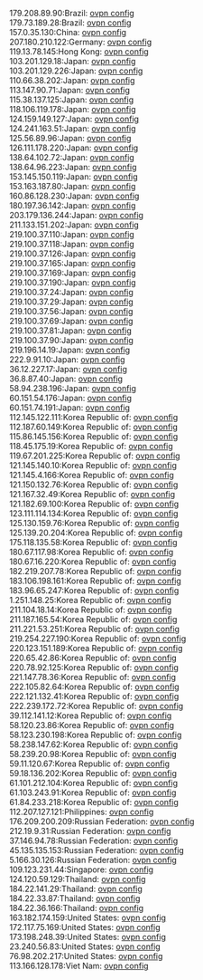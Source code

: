 179.208.89.90:Brazil: [ovpn config](vpn/179_208_89_90.ovpn)  
179.73.189.28:Brazil: [ovpn config](vpn/179_73_189_28.ovpn)  
157.0.35.130:China: [ovpn config](vpn/157_0_35_130.ovpn)  
207.180.210.122:Germany: [ovpn config](vpn/207_180_210_122.ovpn)  
119.13.78.145:Hong Kong: [ovpn config](vpn/119_13_78_145.ovpn)  
103.201.129.18:Japan: [ovpn config](vpn/103_201_129_18.ovpn)  
103.201.129.226:Japan: [ovpn config](vpn/103_201_129_226.ovpn)  
110.66.38.202:Japan: [ovpn config](vpn/110_66_38_202.ovpn)  
113.147.90.71:Japan: [ovpn config](vpn/113_147_90_71.ovpn)  
115.38.137.125:Japan: [ovpn config](vpn/115_38_137_125.ovpn)  
118.106.119.178:Japan: [ovpn config](vpn/118_106_119_178.ovpn)  
124.159.149.127:Japan: [ovpn config](vpn/124_159_149_127.ovpn)  
124.241.163.51:Japan: [ovpn config](vpn/124_241_163_51.ovpn)  
125.56.89.96:Japan: [ovpn config](vpn/125_56_89_96.ovpn)  
126.111.178.220:Japan: [ovpn config](vpn/126_111_178_220.ovpn)  
138.64.102.72:Japan: [ovpn config](vpn/138_64_102_72.ovpn)  
138.64.96.223:Japan: [ovpn config](vpn/138_64_96_223.ovpn)  
153.145.150.119:Japan: [ovpn config](vpn/153_145_150_119.ovpn)  
153.163.187.80:Japan: [ovpn config](vpn/153_163_187_80.ovpn)  
160.86.128.230:Japan: [ovpn config](vpn/160_86_128_230.ovpn)  
180.197.36.142:Japan: [ovpn config](vpn/180_197_36_142.ovpn)  
203.179.136.244:Japan: [ovpn config](vpn/203_179_136_244.ovpn)  
211.133.151.202:Japan: [ovpn config](vpn/211_133_151_202.ovpn)  
219.100.37.110:Japan: [ovpn config](vpn/219_100_37_110.ovpn)  
219.100.37.118:Japan: [ovpn config](vpn/219_100_37_118.ovpn)  
219.100.37.126:Japan: [ovpn config](vpn/219_100_37_126.ovpn)  
219.100.37.165:Japan: [ovpn config](vpn/219_100_37_165.ovpn)  
219.100.37.169:Japan: [ovpn config](vpn/219_100_37_169.ovpn)  
219.100.37.190:Japan: [ovpn config](vpn/219_100_37_190.ovpn)  
219.100.37.24:Japan: [ovpn config](vpn/219_100_37_24.ovpn)  
219.100.37.29:Japan: [ovpn config](vpn/219_100_37_29.ovpn)  
219.100.37.56:Japan: [ovpn config](vpn/219_100_37_56.ovpn)  
219.100.37.69:Japan: [ovpn config](vpn/219_100_37_69.ovpn)  
219.100.37.81:Japan: [ovpn config](vpn/219_100_37_81.ovpn)  
219.100.37.90:Japan: [ovpn config](vpn/219_100_37_90.ovpn)  
219.196.14.19:Japan: [ovpn config](vpn/219_196_14_19.ovpn)  
222.9.91.10:Japan: [ovpn config](vpn/222_9_91_10.ovpn)  
36.12.227.17:Japan: [ovpn config](vpn/36_12_227_17.ovpn)  
36.8.87.40:Japan: [ovpn config](vpn/36_8_87_40.ovpn)  
58.94.238.196:Japan: [ovpn config](vpn/58_94_238_196.ovpn)  
60.151.54.176:Japan: [ovpn config](vpn/60_151_54_176.ovpn)  
60.151.74.191:Japan: [ovpn config](vpn/60_151_74_191.ovpn)  
112.145.122.111:Korea Republic of: [ovpn config](vpn/112_145_122_111.ovpn)  
112.187.60.149:Korea Republic of: [ovpn config](vpn/112_187_60_149.ovpn)  
115.86.145.156:Korea Republic of: [ovpn config](vpn/115_86_145_156.ovpn)  
118.45.175.19:Korea Republic of: [ovpn config](vpn/118_45_175_19.ovpn)  
119.67.201.225:Korea Republic of: [ovpn config](vpn/119_67_201_225.ovpn)  
121.145.140.10:Korea Republic of: [ovpn config](vpn/121_145_140_10.ovpn)  
121.145.4.166:Korea Republic of: [ovpn config](vpn/121_145_4_166.ovpn)  
121.150.132.76:Korea Republic of: [ovpn config](vpn/121_150_132_76.ovpn)  
121.167.32.49:Korea Republic of: [ovpn config](vpn/121_167_32_49.ovpn)  
121.182.69.100:Korea Republic of: [ovpn config](vpn/121_182_69_100.ovpn)  
123.111.114.134:Korea Republic of: [ovpn config](vpn/123_111_114_134.ovpn)  
125.130.159.76:Korea Republic of: [ovpn config](vpn/125_130_159_76.ovpn)  
125.139.20.204:Korea Republic of: [ovpn config](vpn/125_139_20_204.ovpn)  
175.118.135.58:Korea Republic of: [ovpn config](vpn/175_118_135_58.ovpn)  
180.67.117.98:Korea Republic of: [ovpn config](vpn/180_67_117_98.ovpn)  
180.67.16.220:Korea Republic of: [ovpn config](vpn/180_67_16_220.ovpn)  
182.219.207.78:Korea Republic of: [ovpn config](vpn/182_219_207_78.ovpn)  
183.106.198.161:Korea Republic of: [ovpn config](vpn/183_106_198_161.ovpn)  
183.96.65.247:Korea Republic of: [ovpn config](vpn/183_96_65_247.ovpn)  
1.251.148.25:Korea Republic of: [ovpn config](vpn/1_251_148_25.ovpn)  
211.104.18.14:Korea Republic of: [ovpn config](vpn/211_104_18_14.ovpn)  
211.187.165.54:Korea Republic of: [ovpn config](vpn/211_187_165_54.ovpn)  
211.221.53.251:Korea Republic of: [ovpn config](vpn/211_221_53_251.ovpn)  
219.254.227.190:Korea Republic of: [ovpn config](vpn/219_254_227_190.ovpn)  
220.123.151.189:Korea Republic of: [ovpn config](vpn/220_123_151_189.ovpn)  
220.65.42.86:Korea Republic of: [ovpn config](vpn/220_65_42_86.ovpn)  
220.78.92.125:Korea Republic of: [ovpn config](vpn/220_78_92_125.ovpn)  
221.147.78.36:Korea Republic of: [ovpn config](vpn/221_147_78_36.ovpn)  
222.105.82.64:Korea Republic of: [ovpn config](vpn/222_105_82_64.ovpn)  
222.121.132.41:Korea Republic of: [ovpn config](vpn/222_121_132_41.ovpn)  
222.239.172.72:Korea Republic of: [ovpn config](vpn/222_239_172_72.ovpn)  
39.112.141.12:Korea Republic of: [ovpn config](vpn/39_112_141_12.ovpn)  
58.120.23.86:Korea Republic of: [ovpn config](vpn/58_120_23_86.ovpn)  
58.123.230.198:Korea Republic of: [ovpn config](vpn/58_123_230_198.ovpn)  
58.238.147.62:Korea Republic of: [ovpn config](vpn/58_238_147_62.ovpn)  
58.239.20.98:Korea Republic of: [ovpn config](vpn/58_239_20_98.ovpn)  
59.11.120.67:Korea Republic of: [ovpn config](vpn/59_11_120_67.ovpn)  
59.18.136.202:Korea Republic of: [ovpn config](vpn/59_18_136_202.ovpn)  
61.101.212.104:Korea Republic of: [ovpn config](vpn/61_101_212_104.ovpn)  
61.103.243.91:Korea Republic of: [ovpn config](vpn/61_103_243_91.ovpn)  
61.84.233.218:Korea Republic of: [ovpn config](vpn/61_84_233_218.ovpn)  
112.207.127.121:Philippines: [ovpn config](vpn/112_207_127_121.ovpn)  
176.209.200.209:Russian Federation: [ovpn config](vpn/176_209_200_209.ovpn)  
212.19.9.31:Russian Federation: [ovpn config](vpn/212_19_9_31.ovpn)  
37.146.94.78:Russian Federation: [ovpn config](vpn/37_146_94_78.ovpn)  
45.135.135.153:Russian Federation: [ovpn config](vpn/45_135_135_153.ovpn)  
5.166.30.126:Russian Federation: [ovpn config](vpn/5_166_30_126.ovpn)  
109.123.231.44:Singapore: [ovpn config](vpn/109_123_231_44.ovpn)  
124.120.59.129:Thailand: [ovpn config](vpn/124_120_59_129.ovpn)  
184.22.141.29:Thailand: [ovpn config](vpn/184_22_141_29.ovpn)  
184.22.33.87:Thailand: [ovpn config](vpn/184_22_33_87.ovpn)  
184.22.36.166:Thailand: [ovpn config](vpn/184_22_36_166.ovpn)  
163.182.174.159:United States: [ovpn config](vpn/163_182_174_159.ovpn)  
172.117.75.169:United States: [ovpn config](vpn/172_117_75_169.ovpn)  
173.198.248.39:United States: [ovpn config](vpn/173_198_248_39.ovpn)  
23.240.56.83:United States: [ovpn config](vpn/23_240_56_83.ovpn)  
76.98.202.217:United States: [ovpn config](vpn/76_98_202_217.ovpn)  
113.166.128.178:Viet Nam: [ovpn config](vpn/113_166_128_178.ovpn)  
